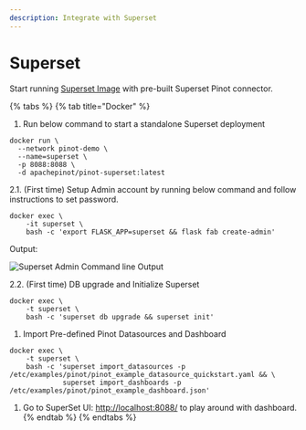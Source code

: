 ```yaml
---
description: Integrate with Superset
---
```


# Superset

Start running [Superset Image](https://hub.docker.com/repository/docker/apachepinot/pinot-superset) with pre-built Superset Pinot connector.

{% tabs %}
{% tab title="Docker" %}
1. Run below command to start a standalone Superset deployment

```text
docker run \
  --network pinot-demo \
  --name=superset \
  -p 8088:8088 \
  -d apachepinot/pinot-superset:latest
```

2.1. \(First time\) Setup Admin account by running below command and follow instructions to set password.

```text
docker exec \
    -it superset \
    bash -c 'export FLASK_APP=superset && flask fab create-admin'
```

Output:

![Superset Admin Command line Output](../.gitbook/assets/image%20%288%29.png)

2.2. \(First time\) DB upgrade and Initialize Superset

```text
docker exec \
    -t superset \
    bash -c 'superset db upgrade && superset init'
```

1. Import Pre-defined Pinot Datasources and Dashboard

```text
docker exec \
    -t superset \
    bash -c 'superset import_datasources -p /etc/examples/pinot/pinot_example_datasource_quickstart.yaml && \
             superset import_dashboards -p /etc/examples/pinot/pinot_example_dashboard.json'
```

1. Go to SuperSet UI: [http://localhost:8088/](http://localhost:8088/) to play around with dashboard.
{% endtab %}
{% endtabs %}

